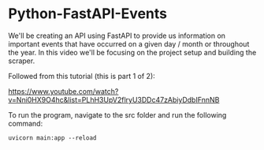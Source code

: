 # Python-FastAPI-Events
We'll be creating an API using FastAPI to provide us information on important events that have occurred on a given day / month or throughout the year. In this video we'll be focusing on the project setup and building the scraper.

Followed from this tutorial (this is part 1 of 2):

https://www.youtube.com/watch?v=Nni0HX9O4hc&list=PLhH3UpV2flryU3DDc47zAbiyDdbIFnnNB

To run the program, navigate to the src folder and run the following command:

```uvicorn main:app --reload```
